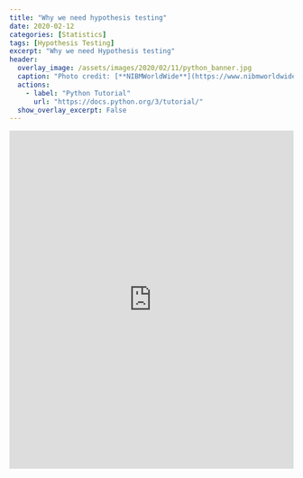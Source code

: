 ```yaml
---
title: "Why we need hypothesis testing"
date: 2020-02-12
categories: [Statistics]
tags: [Hypothesis Testing]
excerpt: "Why we need Hypothesis testing"
header:
  overlay_image: /assets/images/2020/02/11/python_banner.jpg
  caption: "Photo credit: [**NIBMWorldWide**](https://www.nibmworldwide.com/)"
  actions:
    - label: "Python Tutorial"
      url: "https://docs.python.org/3/tutorial/"
  show_overlay_excerpt: False
---
```


<iframe src='https://view.officeapps.live.com/op/embed.aspx?src=[/assets/files/2020/02/12/Why we need Hypothesis testing.pptx]' width='100%' height='600px' frameborder='0'>